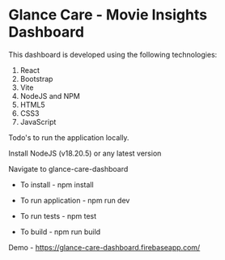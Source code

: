 # Glance Care - Movie Insights Dashboard

This dashboard is developed using the following technologies:

1. React
2. Bootstrap
3. Vite
4. NodeJS and NPM
5. HTML5
6. CSS3
7. JavaScript

Todo's to run the application locally.

Install NodeJS (v18.20.5) or any latest version

Navigate to glance-care-dashboard 

 - To install - npm install

- To run application - npm run dev

- To run tests - npm test

- To build - npm run build 

Demo - https://glance-care-dashboard.firebaseapp.com/